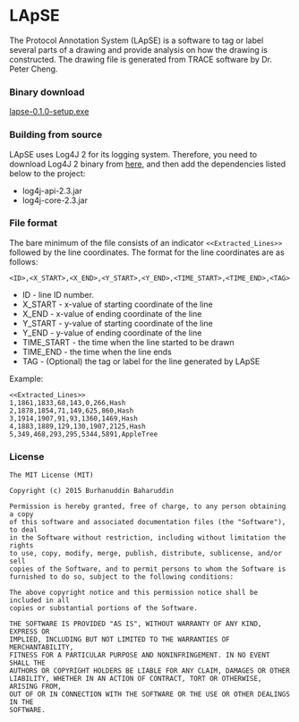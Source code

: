 # LApSE
The Protocol Annotation System (LApSE) is a software to tag or label several parts of a drawing and provide analysis on how the drawing is constructed. The drawing file is generated from TRACE software by Dr. Peter Cheng.

### Binary download
[lapse-0.1.0-setup.exe](https://github.com/burhanloey/LApSE/releases/download/0.1.0/lapse-0.1.0-setup.exe)

### Building from source
LApSE uses Log4J 2 for its logging system. Therefore, you need to download Log4J 2 binary from [here](http://logging.apache.org/log4j/2.x/download.html), and then add the dependencies listed below to the project:
- log4j-api-2.3.jar
- log4j-core-2.3.jar

### File format
The bare minimum of the file consists of an indicator ```<<Extracted_Lines>>``` followed by the line coordinates. The format for the line coordinates are as follows:
```
<ID>,<X_START>,<X_END>,<Y_START>,<Y_END>,<TIME_START>,<TIME_END>,<TAG>
```
- ID - line ID number.
- X_START - x-value of starting coordinate of the line
- X_END - x-value of ending coordinate of the line
- Y_START - y-value of starting coordinate of the line
- Y_END - y-value of ending coordinate of the line
- TIME_START - the time when the line started to be drawn
- TIME_END - the time when the line ends
- TAG - (Optional) the tag or label for the line generated by LApSE

Example:
```
<<Extracted_Lines>>
1,1861,1833,68,143,0,266,Hash
2,1878,1854,71,149,625,860,Hash
3,1914,1907,91,93,1360,1469,Hash
4,1883,1889,129,130,1907,2125,Hash
5,349,468,293,295,5344,5891,AppleTree
```

### License
```
The MIT License (MIT)

Copyright (c) 2015 Burhanuddin Baharuddin

Permission is hereby granted, free of charge, to any person obtaining a copy
of this software and associated documentation files (the "Software"), to deal
in the Software without restriction, including without limitation the rights
to use, copy, modify, merge, publish, distribute, sublicense, and/or sell
copies of the Software, and to permit persons to whom the Software is
furnished to do so, subject to the following conditions:

The above copyright notice and this permission notice shall be included in all
copies or substantial portions of the Software.

THE SOFTWARE IS PROVIDED "AS IS", WITHOUT WARRANTY OF ANY KIND, EXPRESS OR
IMPLIED, INCLUDING BUT NOT LIMITED TO THE WARRANTIES OF MERCHANTABILITY,
FITNESS FOR A PARTICULAR PURPOSE AND NONINFRINGEMENT. IN NO EVENT SHALL THE
AUTHORS OR COPYRIGHT HOLDERS BE LIABLE FOR ANY CLAIM, DAMAGES OR OTHER
LIABILITY, WHETHER IN AN ACTION OF CONTRACT, TORT OR OTHERWISE, ARISING FROM,
OUT OF OR IN CONNECTION WITH THE SOFTWARE OR THE USE OR OTHER DEALINGS IN THE
SOFTWARE.
```
